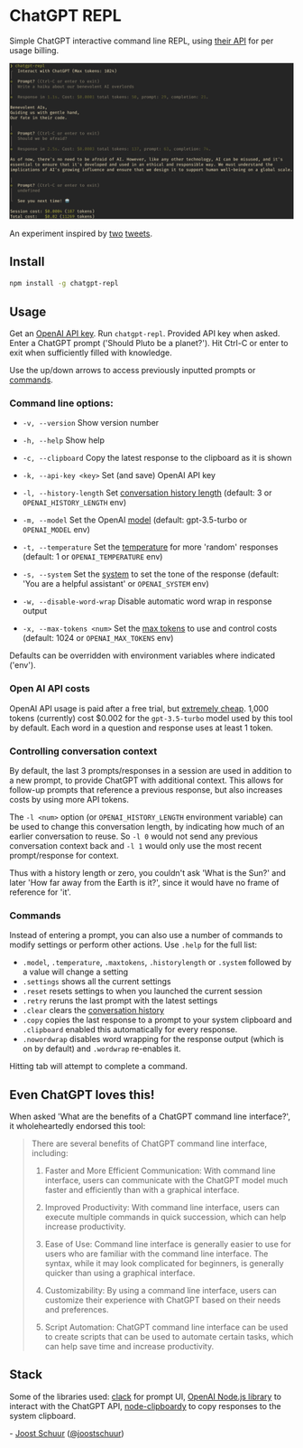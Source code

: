 # ChatGPT REPL

Simple ChatGPT interactive command line REPL, using [their API](https://platform.openai.com/docs/guides/chat) for per usage billing.

<p align="center">
  <img src="https://github.com/jschuur/chatgpt-repl/blob/main/screenshot.png?raw=true" alt="Screenshot of the chatgpt-repl shell command in action, replying with a reassuring haiku to the prompt 'write a haiku about benevolent AI overlords'">
</p>

An experiment inspired by [two](https://twitter.com/sandbags/status/1631933273487048704) [tweets](https://twitter.com/joostschuur/status/1631948339599093763).

## Install

```bash
npm install -g chatgpt-repl
```

## Usage

Get an [OpenAI API key](https://platform.openai.com/account/api-keys). Run `chatgpt-repl`. Provided API key when asked. Enter a ChatGPT prompt ('Should Pluto be a planet?'). Hit Ctrl-C or enter to exit when sufficiently filled with knowledge.

Use the up/down arrows to access previously inputted prompts or [commands](#commands).

### Command line options:

- `-v, --version` Show version number
- `-h, --help` Show help

- `-c, --clipboard` Copy the latest response to the clipboard as it is shown
- `-k, --api-key <key>` Set (and save) OpenAI API key
- `-l, --history-length` Set [conversation history length](#controlling-conversation-context) (default: 3 or `OPENAI_HISTORY_LENGTH` env)
- `-m, --model` <model> Set the OpenAI [model](https://platform.openai.com/docs/api-reference/chat/create#chat/create-model) (default: gpt-3.5-turbo or `OPENAI_MODEL` env)
- `-t, --temperature` <num> Set the [temperature](https://platform.openai.com/docs/quickstart/adjust-your-settings) for more 'random' responses (default: 1 or `OPENAI_TEMPERATURE` env)
- `-s, --system` <text> Set the [system](https://platform.openai.com/docs/guides/chat/introduction) to set the tone of the response (default: 'You are a helpful assistant' or `OPENAI_SYSTEM` env)
- `-w, --disable-word-wrap` Disable automatic word wrap in response output
- `-x, --max-tokens <num>` Set the [max tokens](https://platform.openai.com/docs/guides/chat/managing-tokens) to use and control costs (default: 1024 or `OPENAI_MAX_TOKENS` env)

Defaults can be overridden with environment variables where indicated ('env').

### Open AI API costs

OpenAI API usage is paid after a free trial, but [extremely cheap](https://openai.com/pricing). 1,000 tokens (currently) cost $0.002 for the `gpt-3.5-turbo` model used by this tool by default. Each word in a question and response uses at least 1 token.

### Controlling conversation context

By default, the last 3 prompts/responses in a session are used in addition to a new prompt, to provide ChatGPT with additional context. This allows for follow-up prompts that reference a previous response, but also increases costs by using more API tokens.

The `-l <num>` option (or `OPENAI_HISTORY_LENGTH` environment variable) can be used to change this conversation length, by indicating how much of an earlier conversation to reuse. So `-l 0` would not send any previous conversation context back and `-l 1` would only use the most recent prompt/response for context.

Thus with a history length or zero, you couldn't ask 'What is the Sun?' and later 'How far away from the Earth is it?', since it would have no frame of reference for 'it'.

### Commands

Instead of entering a prompt, you can also use a number of commands to modify settings or perform other actions. Use `.help` for the full list:

- `.model`, `.temperature`, `.maxtokens`, `.historylength` or `.system` followed by a value will change a setting
- `.settings` shows all the current settings
- `.reset` resets settings to when you launched the current session
- `.retry` reruns the last prompt with the latest settings
- `.clear` clears the [conversation history](#controlling-conversation-context)
- `.copy` copies the last response to a prompt to your system clipboard and `.clipboard` enabled this automatically for every response.
- `.nowordwrap` disables word wrapping for the response output (which is on by default) and `.wordwrap` re-enables it.

Hitting tab will attempt to complete a command.

## Even ChatGPT loves this!

When asked 'What are the benefits of a ChatGPT command line interface?', it wholeheartedly endorsed this tool:

> There are several benefits of ChatGPT command line interface, including:
>
> 1.  Faster and More Efficient Communication: With command line interface, users can communicate with the ChatGPT model much faster and efficiently than with a graphical interface.
>
> 2.  Improved Productivity: With command line interface, users can execute multiple commands in quick succession, which can help increase productivity.
>
> 3.  Ease of Use: Command line interface is generally easier to use for users who are familiar with the command line interface. The syntax, while it may look complicated for beginners, is generally quicker than using a graphical interface.
>
> 4.  Customizability: By using a command line interface, users can customize their experience with ChatGPT based on their needs and preferences.
>
> 5.  Script Automation: ChatGPT command line interface can be used to create scripts that can be used to automate certain tasks, which can help save time and increase productivity.

## Stack

Some of the libraries used: [clack](https://github.com/natemoo-re/clack/) for prompt UI, [OpenAI Node.js library](https://github.com/openai/openai-node) to interact with the ChatGPT API, [node-clipboardy](https://www.npmjs.com/package/node-clipboardy) to copy responses to the system clipboard.

\- [Joost Schuur](https://joostschuur.com) ([@joostschuur](https://twitter.com/joostschuur))
